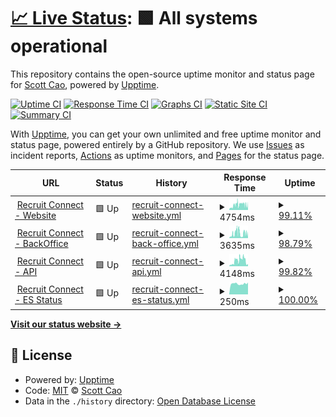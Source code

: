 # [📈 Live Status](https://all.webuptime2023.online): <!--live status--> **🟩 All systems operational**

This repository contains the open-source uptime monitor and status page for [Scott Cao](https://all.webuptime2023.online), powered by [Upptime](https://github.com/upptime/upptime).

[![Uptime CI](https://github.com/tuyencaovn/recruituptime/workflows/Uptime%20CI/badge.svg)](https://github.com/tuyencaovn/recruituptime/actions?query=workflow%3A%22Uptime+CI%22)
[![Response Time CI](https://github.com/tuyencaovn/recruituptime/workflows/Response%20Time%20CI/badge.svg)](https://github.com/tuyencaovn/recruituptime/actions?query=workflow%3A%22Response+Time+CI%22)
[![Graphs CI](https://github.com/tuyencaovn/recruituptime/workflows/Graphs%20CI/badge.svg)](https://github.com/tuyencaovn/recruituptime/actions?query=workflow%3A%22Graphs+CI%22)
[![Static Site CI](https://github.com/tuyencaovn/recruituptime/workflows/Static%20Site%20CI/badge.svg)](https://github.com/tuyencaovn/recruituptime/actions?query=workflow%3A%22Static+Site+CI%22)
[![Summary CI](https://github.com/tuyencaovn/recruituptime/workflows/Summary%20CI/badge.svg)](https://github.com/tuyencaovn/recruituptime/actions?query=workflow%3A%22Summary+CI%22)

With [Upptime](https://upptime.js.org), you can get your own unlimited and free uptime monitor and status page, powered entirely by a GitHub repository. We use [Issues](https://github.com/tuyencaovn/recruituptime/issues) as incident reports, [Actions](https://github.com/tuyencaovn/recruituptime/actions) as uptime monitors, and [Pages](https://all.webuptime2023.online) for the status page.

<!--start: status pages-->
<!-- This summary is generated by Upptime (https://github.com/upptime/upptime) -->
<!-- Do not edit this manually, your changes will be overwritten -->
<!-- prettier-ignore -->
| URL | Status | History | Response Time | Uptime |
| --- | ------ | ------- | ------------- | ------ |
| <img alt="" src="https://icons.duckduckgo.com/ip3/recruitconnect.vn.ico" height="13"> [Recruit Connect - Website](https://recruitconnect.vn) | 🟩 Up | [recruit-connect-website.yml](https://github.com/tuyencaovn/recruituptime/commits/HEAD/history/recruit-connect-website.yml) | <details><summary><img alt="Response time graph" src="./graphs/recruit-connect-website/response-time-week.png" height="20"> 4754ms</summary><br><a href="https://all.webuptime2023.online/history/recruit-connect-website"><img alt="Response time 3343" src="https://img.shields.io/endpoint?url=https%3A%2F%2Fraw.githubusercontent.com%2Ftuyencaovn%2Frecruituptime%2FHEAD%2Fapi%2Frecruit-connect-website%2Fresponse-time.json"></a><br><a href="https://all.webuptime2023.online/history/recruit-connect-website"><img alt="24-hour response time 4737" src="https://img.shields.io/endpoint?url=https%3A%2F%2Fraw.githubusercontent.com%2Ftuyencaovn%2Frecruituptime%2FHEAD%2Fapi%2Frecruit-connect-website%2Fresponse-time-day.json"></a><br><a href="https://all.webuptime2023.online/history/recruit-connect-website"><img alt="7-day response time 4754" src="https://img.shields.io/endpoint?url=https%3A%2F%2Fraw.githubusercontent.com%2Ftuyencaovn%2Frecruituptime%2FHEAD%2Fapi%2Frecruit-connect-website%2Fresponse-time-week.json"></a><br><a href="https://all.webuptime2023.online/history/recruit-connect-website"><img alt="30-day response time 6937" src="https://img.shields.io/endpoint?url=https%3A%2F%2Fraw.githubusercontent.com%2Ftuyencaovn%2Frecruituptime%2FHEAD%2Fapi%2Frecruit-connect-website%2Fresponse-time-month.json"></a><br><a href="https://all.webuptime2023.online/history/recruit-connect-website"><img alt="1-year response time 3792" src="https://img.shields.io/endpoint?url=https%3A%2F%2Fraw.githubusercontent.com%2Ftuyencaovn%2Frecruituptime%2FHEAD%2Fapi%2Frecruit-connect-website%2Fresponse-time-year.json"></a></details> | <details><summary><a href="https://all.webuptime2023.online/history/recruit-connect-website">99.11%</a></summary><a href="https://all.webuptime2023.online/history/recruit-connect-website"><img alt="All-time uptime 99.62%" src="https://img.shields.io/endpoint?url=https%3A%2F%2Fraw.githubusercontent.com%2Ftuyencaovn%2Frecruituptime%2FHEAD%2Fapi%2Frecruit-connect-website%2Fuptime.json"></a><br><a href="https://all.webuptime2023.online/history/recruit-connect-website"><img alt="24-hour uptime 100.00%" src="https://img.shields.io/endpoint?url=https%3A%2F%2Fraw.githubusercontent.com%2Ftuyencaovn%2Frecruituptime%2FHEAD%2Fapi%2Frecruit-connect-website%2Fuptime-day.json"></a><br><a href="https://all.webuptime2023.online/history/recruit-connect-website"><img alt="7-day uptime 99.11%" src="https://img.shields.io/endpoint?url=https%3A%2F%2Fraw.githubusercontent.com%2Ftuyencaovn%2Frecruituptime%2FHEAD%2Fapi%2Frecruit-connect-website%2Fuptime-week.json"></a><br><a href="https://all.webuptime2023.online/history/recruit-connect-website"><img alt="30-day uptime 99.02%" src="https://img.shields.io/endpoint?url=https%3A%2F%2Fraw.githubusercontent.com%2Ftuyencaovn%2Frecruituptime%2FHEAD%2Fapi%2Frecruit-connect-website%2Fuptime-month.json"></a><br><a href="https://all.webuptime2023.online/history/recruit-connect-website"><img alt="1-year uptime 99.61%" src="https://img.shields.io/endpoint?url=https%3A%2F%2Fraw.githubusercontent.com%2Ftuyencaovn%2Frecruituptime%2FHEAD%2Fapi%2Frecruit-connect-website%2Fuptime-year.json"></a></details>
| <img alt="" src="https://icons.duckduckgo.com/ip3/admin.recruitconnect.vn.ico" height="13"> [Recruit Connect - BackOffice](https://admin.recruitconnect.vn) | 🟩 Up | [recruit-connect-back-office.yml](https://github.com/tuyencaovn/recruituptime/commits/HEAD/history/recruit-connect-back-office.yml) | <details><summary><img alt="Response time graph" src="./graphs/recruit-connect-back-office/response-time-week.png" height="20"> 3635ms</summary><br><a href="https://all.webuptime2023.online/history/recruit-connect-back-office"><img alt="Response time 1547" src="https://img.shields.io/endpoint?url=https%3A%2F%2Fraw.githubusercontent.com%2Ftuyencaovn%2Frecruituptime%2FHEAD%2Fapi%2Frecruit-connect-back-office%2Fresponse-time.json"></a><br><a href="https://all.webuptime2023.online/history/recruit-connect-back-office"><img alt="24-hour response time 4137" src="https://img.shields.io/endpoint?url=https%3A%2F%2Fraw.githubusercontent.com%2Ftuyencaovn%2Frecruituptime%2FHEAD%2Fapi%2Frecruit-connect-back-office%2Fresponse-time-day.json"></a><br><a href="https://all.webuptime2023.online/history/recruit-connect-back-office"><img alt="7-day response time 3635" src="https://img.shields.io/endpoint?url=https%3A%2F%2Fraw.githubusercontent.com%2Ftuyencaovn%2Frecruituptime%2FHEAD%2Fapi%2Frecruit-connect-back-office%2Fresponse-time-week.json"></a><br><a href="https://all.webuptime2023.online/history/recruit-connect-back-office"><img alt="30-day response time 2378" src="https://img.shields.io/endpoint?url=https%3A%2F%2Fraw.githubusercontent.com%2Ftuyencaovn%2Frecruituptime%2FHEAD%2Fapi%2Frecruit-connect-back-office%2Fresponse-time-month.json"></a><br><a href="https://all.webuptime2023.online/history/recruit-connect-back-office"><img alt="1-year response time 1646" src="https://img.shields.io/endpoint?url=https%3A%2F%2Fraw.githubusercontent.com%2Ftuyencaovn%2Frecruituptime%2FHEAD%2Fapi%2Frecruit-connect-back-office%2Fresponse-time-year.json"></a></details> | <details><summary><a href="https://all.webuptime2023.online/history/recruit-connect-back-office">98.79%</a></summary><a href="https://all.webuptime2023.online/history/recruit-connect-back-office"><img alt="All-time uptime 96.10%" src="https://img.shields.io/endpoint?url=https%3A%2F%2Fraw.githubusercontent.com%2Ftuyencaovn%2Frecruituptime%2FHEAD%2Fapi%2Frecruit-connect-back-office%2Fuptime.json"></a><br><a href="https://all.webuptime2023.online/history/recruit-connect-back-office"><img alt="24-hour uptime 100.00%" src="https://img.shields.io/endpoint?url=https%3A%2F%2Fraw.githubusercontent.com%2Ftuyencaovn%2Frecruituptime%2FHEAD%2Fapi%2Frecruit-connect-back-office%2Fuptime-day.json"></a><br><a href="https://all.webuptime2023.online/history/recruit-connect-back-office"><img alt="7-day uptime 98.79%" src="https://img.shields.io/endpoint?url=https%3A%2F%2Fraw.githubusercontent.com%2Ftuyencaovn%2Frecruituptime%2FHEAD%2Fapi%2Frecruit-connect-back-office%2Fuptime-week.json"></a><br><a href="https://all.webuptime2023.online/history/recruit-connect-back-office"><img alt="30-day uptime 97.14%" src="https://img.shields.io/endpoint?url=https%3A%2F%2Fraw.githubusercontent.com%2Ftuyencaovn%2Frecruituptime%2FHEAD%2Fapi%2Frecruit-connect-back-office%2Fuptime-month.json"></a><br><a href="https://all.webuptime2023.online/history/recruit-connect-back-office"><img alt="1-year uptime 99.62%" src="https://img.shields.io/endpoint?url=https%3A%2F%2Fraw.githubusercontent.com%2Ftuyencaovn%2Frecruituptime%2FHEAD%2Fapi%2Frecruit-connect-back-office%2Fuptime-year.json"></a></details>
| <img alt="" src="https://icons.duckduckgo.com/ip3/api.recruitconnect.vn.ico" height="13"> [Recruit Connect - API](https://api.recruitconnect.vn) | 🟩 Up | [recruit-connect-api.yml](https://github.com/tuyencaovn/recruituptime/commits/HEAD/history/recruit-connect-api.yml) | <details><summary><img alt="Response time graph" src="./graphs/recruit-connect-api/response-time-week.png" height="20"> 4148ms</summary><br><a href="https://all.webuptime2023.online/history/recruit-connect-api"><img alt="Response time 1411" src="https://img.shields.io/endpoint?url=https%3A%2F%2Fraw.githubusercontent.com%2Ftuyencaovn%2Frecruituptime%2FHEAD%2Fapi%2Frecruit-connect-api%2Fresponse-time.json"></a><br><a href="https://all.webuptime2023.online/history/recruit-connect-api"><img alt="24-hour response time 1454" src="https://img.shields.io/endpoint?url=https%3A%2F%2Fraw.githubusercontent.com%2Ftuyencaovn%2Frecruituptime%2FHEAD%2Fapi%2Frecruit-connect-api%2Fresponse-time-day.json"></a><br><a href="https://all.webuptime2023.online/history/recruit-connect-api"><img alt="7-day response time 4148" src="https://img.shields.io/endpoint?url=https%3A%2F%2Fraw.githubusercontent.com%2Ftuyencaovn%2Frecruituptime%2FHEAD%2Fapi%2Frecruit-connect-api%2Fresponse-time-week.json"></a><br><a href="https://all.webuptime2023.online/history/recruit-connect-api"><img alt="30-day response time 2385" src="https://img.shields.io/endpoint?url=https%3A%2F%2Fraw.githubusercontent.com%2Ftuyencaovn%2Frecruituptime%2FHEAD%2Fapi%2Frecruit-connect-api%2Fresponse-time-month.json"></a><br><a href="https://all.webuptime2023.online/history/recruit-connect-api"><img alt="1-year response time 1420" src="https://img.shields.io/endpoint?url=https%3A%2F%2Fraw.githubusercontent.com%2Ftuyencaovn%2Frecruituptime%2FHEAD%2Fapi%2Frecruit-connect-api%2Fresponse-time-year.json"></a></details> | <details><summary><a href="https://all.webuptime2023.online/history/recruit-connect-api">99.82%</a></summary><a href="https://all.webuptime2023.online/history/recruit-connect-api"><img alt="All-time uptime 99.35%" src="https://img.shields.io/endpoint?url=https%3A%2F%2Fraw.githubusercontent.com%2Ftuyencaovn%2Frecruituptime%2FHEAD%2Fapi%2Frecruit-connect-api%2Fuptime.json"></a><br><a href="https://all.webuptime2023.online/history/recruit-connect-api"><img alt="24-hour uptime 100.00%" src="https://img.shields.io/endpoint?url=https%3A%2F%2Fraw.githubusercontent.com%2Ftuyencaovn%2Frecruituptime%2FHEAD%2Fapi%2Frecruit-connect-api%2Fuptime-day.json"></a><br><a href="https://all.webuptime2023.online/history/recruit-connect-api"><img alt="7-day uptime 99.82%" src="https://img.shields.io/endpoint?url=https%3A%2F%2Fraw.githubusercontent.com%2Ftuyencaovn%2Frecruituptime%2FHEAD%2Fapi%2Frecruit-connect-api%2Fuptime-week.json"></a><br><a href="https://all.webuptime2023.online/history/recruit-connect-api"><img alt="30-day uptime 97.59%" src="https://img.shields.io/endpoint?url=https%3A%2F%2Fraw.githubusercontent.com%2Ftuyencaovn%2Frecruituptime%2FHEAD%2Fapi%2Frecruit-connect-api%2Fuptime-month.json"></a><br><a href="https://all.webuptime2023.online/history/recruit-connect-api"><img alt="1-year uptime 99.62%" src="https://img.shields.io/endpoint?url=https%3A%2F%2Fraw.githubusercontent.com%2Ftuyencaovn%2Frecruituptime%2FHEAD%2Fapi%2Frecruit-connect-api%2Fuptime-year.json"></a></details>
| <img alt="" src="https://icons.duckduckgo.com/ip3/api.recruitconnect.vn.ico" height="13"> [Recruit Connect - ES Status](https://api.recruitconnect.vn/elasticsearch/check-status) | 🟩 Up | [recruit-connect-es-status.yml](https://github.com/tuyencaovn/recruituptime/commits/HEAD/history/recruit-connect-es-status.yml) | <details><summary><img alt="Response time graph" src="./graphs/recruit-connect-es-status/response-time-week.png" height="20"> 250ms</summary><br><a href="https://all.webuptime2023.online/history/recruit-connect-es-status"><img alt="Response time 291" src="https://img.shields.io/endpoint?url=https%3A%2F%2Fraw.githubusercontent.com%2Ftuyencaovn%2Frecruituptime%2FHEAD%2Fapi%2Frecruit-connect-es-status%2Fresponse-time.json"></a><br><a href="https://all.webuptime2023.online/history/recruit-connect-es-status"><img alt="24-hour response time 281" src="https://img.shields.io/endpoint?url=https%3A%2F%2Fraw.githubusercontent.com%2Ftuyencaovn%2Frecruituptime%2FHEAD%2Fapi%2Frecruit-connect-es-status%2Fresponse-time-day.json"></a><br><a href="https://all.webuptime2023.online/history/recruit-connect-es-status"><img alt="7-day response time 250" src="https://img.shields.io/endpoint?url=https%3A%2F%2Fraw.githubusercontent.com%2Ftuyencaovn%2Frecruituptime%2FHEAD%2Fapi%2Frecruit-connect-es-status%2Fresponse-time-week.json"></a><br><a href="https://all.webuptime2023.online/history/recruit-connect-es-status"><img alt="30-day response time 265" src="https://img.shields.io/endpoint?url=https%3A%2F%2Fraw.githubusercontent.com%2Ftuyencaovn%2Frecruituptime%2FHEAD%2Fapi%2Frecruit-connect-es-status%2Fresponse-time-month.json"></a><br><a href="https://all.webuptime2023.online/history/recruit-connect-es-status"><img alt="1-year response time 296" src="https://img.shields.io/endpoint?url=https%3A%2F%2Fraw.githubusercontent.com%2Ftuyencaovn%2Frecruituptime%2FHEAD%2Fapi%2Frecruit-connect-es-status%2Fresponse-time-year.json"></a></details> | <details><summary><a href="https://all.webuptime2023.online/history/recruit-connect-es-status">100.00%</a></summary><a href="https://all.webuptime2023.online/history/recruit-connect-es-status"><img alt="All-time uptime 98.70%" src="https://img.shields.io/endpoint?url=https%3A%2F%2Fraw.githubusercontent.com%2Ftuyencaovn%2Frecruituptime%2FHEAD%2Fapi%2Frecruit-connect-es-status%2Fuptime.json"></a><br><a href="https://all.webuptime2023.online/history/recruit-connect-es-status"><img alt="24-hour uptime 100.00%" src="https://img.shields.io/endpoint?url=https%3A%2F%2Fraw.githubusercontent.com%2Ftuyencaovn%2Frecruituptime%2FHEAD%2Fapi%2Frecruit-connect-es-status%2Fuptime-day.json"></a><br><a href="https://all.webuptime2023.online/history/recruit-connect-es-status"><img alt="7-day uptime 100.00%" src="https://img.shields.io/endpoint?url=https%3A%2F%2Fraw.githubusercontent.com%2Ftuyencaovn%2Frecruituptime%2FHEAD%2Fapi%2Frecruit-connect-es-status%2Fuptime-week.json"></a><br><a href="https://all.webuptime2023.online/history/recruit-connect-es-status"><img alt="30-day uptime 97.64%" src="https://img.shields.io/endpoint?url=https%3A%2F%2Fraw.githubusercontent.com%2Ftuyencaovn%2Frecruituptime%2FHEAD%2Fapi%2Frecruit-connect-es-status%2Fuptime-month.json"></a><br><a href="https://all.webuptime2023.online/history/recruit-connect-es-status"><img alt="1-year uptime 99.59%" src="https://img.shields.io/endpoint?url=https%3A%2F%2Fraw.githubusercontent.com%2Ftuyencaovn%2Frecruituptime%2FHEAD%2Fapi%2Frecruit-connect-es-status%2Fuptime-year.json"></a></details>

<!--end: status pages-->

[**Visit our status website →**](https://all.webuptime2023.online)

## 📄 License

- Powered by: [Upptime](https://github.com/upptime/upptime)
- Code: [MIT](./LICENSE) © [Scott Cao](https://all.webuptime2023.online)
- Data in the `./history` directory: [Open Database License](https://opendatacommons.org/licenses/odbl/1-0/)
